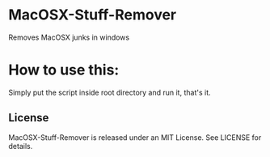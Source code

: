 # MacOSX-Stuff-Remover
Removes MacOSX  junks in windows

# How to use this:
Simply put the script inside root directory and run it, that's it.

## License

MacOSX-Stuff-Remover is released under an MIT License. See LICENSE for details.
